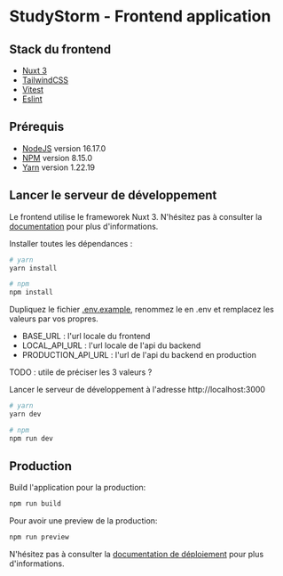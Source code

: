 # StudyStorm - Frontend application

## Stack du frontend
* [Nuxt 3](https://v3.nuxtjs.org/)
* [TailwindCSS](https://tailwindcss.com/)
* [Vitest](https://vitest.dev/)
* [Eslint](https://eslint.org/)

## Prérequis
* [NodeJS](https://nodejs.org/en/download/) version 16.17.0
* [NPM](https://www.npmjs.com/package/download) version 8.15.0
* [Yarn](https://classic.yarnpkg.com/lang/en/docs/install/#windows-stable) version 1.22.19


## Lancer le serveur de développement

Le frontend utilise le frameworek Nuxt 3. N'hésitez pas à consulter la [documentation](https://v3.nuxtjs.org/getting-started/quick-start/) pour plus d'informations.

Installer toutes les dépendances :

```bash
# yarn
yarn install

# npm
npm install
```
Dupliquez le fichier [.env.example](https://github.com/StudyStorm/application/blob/main/.env.example), renommez le en .env et  remplacez les valeurs par vos propres.
* BASE_URL : l'url locale du frontend
* LOCAL_API_URL : l'url locale de l'api du backend
* PRODUCTION_API_URL : l'url de l'api du backend en production

TODO : utile de préciser les 3 valeurs ?  

Lancer le serveur de développement à l'adresse http://localhost:3000

```bash
# yarn
yarn dev

# npm
npm run dev
```

## Production

Build l'application pour la production:

```bash
npm run build
```

Pour avoir une preview de la production:

```bash
npm run preview
```

N'hésitez pas à consulter la [documentation de déploiement](https://v3.nuxtjs.org/guide/deploy/presets) pour plus d'informations.
